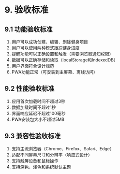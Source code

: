 # 9. 验收标准

## 9.1 功能验收标准
1. 用户可以成功创建、编辑、删除健身项目
2. 用户可以使用两种模式跟踪健身进度
3. 提醒功能可以正确设置和触发（需要浏览器通知权限）
4. 数据可以正确存储和读取（localStorage和IndexedDB）
5. 用户界面符合设计规范
6. PWA功能正常（可安装到主屏幕、离线访问）

## 9.2 性能验收标准
1. 应用首次加载时间不超过3秒
2. 数据加载时间不超过1秒
3. 界面响应延迟不超过100毫秒
4. PWA安装包大小不超过5MB

## 9.3 兼容性验收标准
1. 支持主流浏览器（Chrome、Firefox、Safari、Edge）
2. 适配不同屏幕尺寸和分辨率（响应式设计）
3. 支持触屏设备和鼠标操作
4. 支持深色、浅色和系统默认主题